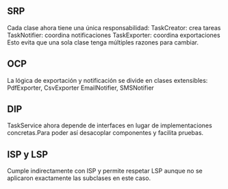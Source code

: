 ## SRP
Cada clase ahora tiene una única responsabilidad:
    TaskCreator: crea tareas
    TaskNotifier: coordina notificaciones
    TaskExporter: coordina exportaciones
Esto evita que una sola clase tenga múltiples razones para cambiar.

## OCP
La lógica de exportación y notificación se divide en clases extensibles:
    PdfExporter, CsvExporter
    EmailNotifier, SMSNotifier

## DIP
TaskService ahora depende de interfaces en lugar de implementaciones concretas.Para poder así desacoplar componentes y facilita pruebas.

## ISP y LSP
Cumple indirectamente con ISP y permite respetar LSP aunque no se aplicaron exactamente las subclases en este caso.